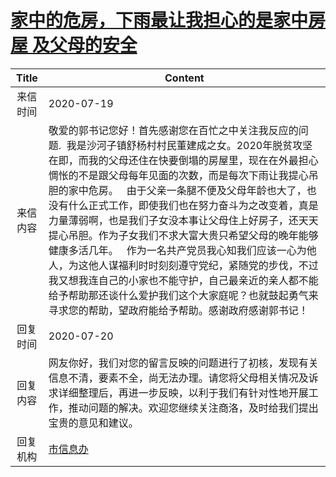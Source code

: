 # <a href="http://www.shangluo.gov.cn/zmhd/ldxxxx.jsp?urltype=leadermail.LeaderMailContentUrl&wbtreeid=1112&leadermailid=6213">家中的危房，下雨最让我担心的是家中房屋 及父母的安全</a>
| Title |                                                                                                                                                                               Content                                                                                                                                                                                |
|:-----:|----------------------------------------------------------------------------------------------------------------------------------------------------------------------------------------------------------------------------------------------------------------------------------------------------------------------------------------------------------------------|
| 来信时间  | 2020-07-19                                                                                                                                                                                                                                                                                                                                                           |
| 来信内容  | 敬爱的郭书记您好！首先感谢您在百忙之中关注我反应的问题.  我是沙河子镇舒杨村村民董建成之女。2020年脱贫攻坚在即，而我的父母还住在快要倒塌的房屋里，现在在外最担心惆怅的不是跟父母每年见面的次数，而是每次下雨让我提心吊胆的家中危房。   由于父亲一条腿不便及父母年龄也大了，也没有什么正式工作，即使我们也在努力奋斗为之改变着，真是力量薄弱啊，也是我们子女没本事让父母住上好房子，还天天提心吊胆。作为子女我们不求大富大贵只希望父母的晚年能够健康多活几年。   作为一名共产党员我心知我们应该一心为他人，为这他人谋福利时时刻刻遵守党纪，紧随党的步伐，不过我又想我连自己的小家也不能守护，自己最亲近的亲人都不能给予帮助那还谈什么爱护我们这个大家庭呢？也就鼓起勇气来寻求您的帮助，望政府能给予帮助。感谢政府感谢郭书记！ |
| 回复时间  | 2020-07-20                                                                                                                                                                                                                                                                                                                                                           |
| 回复内容  | 网友你好，我们对您的留言反映的问题进行了初核，发现有关信息不清，要素不全，尚无法办理。请您将父母相关情况及诉求详细整理后，再进一步反映，以利于我们有针对性地开展工作，推动问题的解决。欢迎您继续关注商洛，及时给我们提出宝贵的意见和建议。                                                                                                                                                                                                                                                |
| 回复机构  | <a href="../../categories/agencies/市信息办.md">市信息办</a>                                                                                                                                                                                                                                                                                                                   |